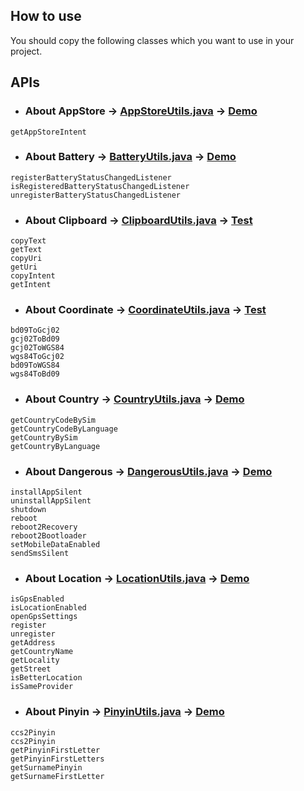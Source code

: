 ## How to use

You should copy the following classes which you want to use in your project.


## APIs


* ### About AppStore -> [AppStoreUtils.java][appStore.java] -> [Demo][appStore.demo]
```
getAppStoreIntent
```

* ### About Battery -> [BatteryUtils.java][battery.java] -> [Demo][battery.demo]
```
registerBatteryStatusChangedListener
isRegisteredBatteryStatusChangedListener
unregisterBatteryStatusChangedListener
```

* ### About Clipboard -> [ClipboardUtils.java][clipboard.java] -> [Test][clipboard.test]
```
copyText
getText
copyUri
getUri
copyIntent
getIntent
```

* ### About Coordinate -> [CoordinateUtils.java][coordinate.java] -> [Test][coordinate.test]
```
bd09ToGcj02
gcj02ToBd09
gcj02ToWGS84
wgs84ToGcj02
bd09ToWGS84
wgs84ToBd09
```

* ### About Country -> [CountryUtils.java][country.java] -> [Demo][country.demo]
```
getCountryCodeBySim
getCountryCodeByLanguage
getCountryBySim
getCountryByLanguage
```

* ### About Dangerous -> [DangerousUtils.java][dangerous.java] -> [Demo][dangerous.demo]
```
installAppSilent
uninstallAppSilent
shutdown
reboot
reboot2Recovery
reboot2Bootloader
setMobileDataEnabled
sendSmsSilent
```

* ### About Location -> [LocationUtils.java][location.java] -> [Demo][location.demo]
```
isGpsEnabled
isLocationEnabled
openGpsSettings
register
unregister
getAddress
getCountryName
getLocality
getStreet
isBetterLocation
isSameProvider
```

* ### About Pinyin -> [PinyinUtils.java][pinyin.java] -> [Demo][pinyin.demo]
```
ccs2Pinyin
ccs2Pinyin
getPinyinFirstLetter
getPinyinFirstLetters
getSurnamePinyin
getSurnameFirstLetter
```



[appStore.java]: https://github.com/Blankj/AndroidUtilCode/blob/master/lib/subutil/src/main/java/com/blankj/subutil/util/AppStoreUtils.java
[appStore.demo]: https://github.com/Blankj/AndroidUtilCode/blob/master/feature/subutil/pkg/src/main/java/com/blankj/subutil/pkg/feature/appStore/AppStoreActivity.kt

[battery.java]: https://github.com/Blankj/AndroidUtilCode/blob/master/lib/subutil/src/main/java/com/blankj/subutil/util/BatteryUtils.java
[battery.demo]: https://github.com/Blankj/AndroidUtilCode/blob/master/feature/subutil/pkg/src/main/java/com/blankj/subutil/pkg/feature/battery/BatteryActivity.kt

[clipboard.java]: https://github.com/Blankj/AndroidUtilCode/blob/master/lib/subutil/src/main/java/com/blankj/subutil/util/ClipboardUtils.java
[clipboard.test]: https://github.com/Blankj/AndroidUtilCode/blob/master/lib/subutil/src/test/java/com/blankj/subutil/util/ClipboardUtilsTest.java

[coordinate.java]: https://github.com/Blankj/AndroidUtilCode/blob/master/lib/subutil/src/main/java/com/blankj/subutil/util/CoordinateUtils.java
[coordinate.test]: https://github.com/Blankj/AndroidUtilCode/blob/master/lib/subutil/src/test/java/com/blankj/subutil/util/CoordinateUtilsTest.java

[country.java]: https://github.com/Blankj/AndroidUtilCode/blob/master/lib/subutil/src/main/java/com/blankj/subutil/util/CountryUtils.java
[country.demo]: https://github.com/Blankj/AndroidUtilCode/blob/master/feature/subutil/pkg/src/main/java/com/blankj/subutil/pkg/feature/country/CountryActivity.kt

[dangerous.java]: https://github.com/Blankj/AndroidUtilCode/blob/master/lib/subutil/src/main/java/com/blankj/subutil/util/DangerousUtils.java
[dangerous.demo]: https://github.com/Blankj/AndroidUtilCode/blob/master/feature/subutil/pkg/src/main/java/com/blankj/subutil/pkg/feature/dangerous/DangerousActivity.kt

[location.java]: https://github.com/Blankj/AndroidUtilCode/blob/master/lib/subutil/src/main/java/com/blankj/subutil/util/LocationUtils.java
[location.demo]: https://github.com/Blankj/AndroidUtilCode/blob/master/feature/subutil/pkg/src/main/java/com/blankj/subutil/pkg/feature/location/LocationActivity.kt

[pinyin.java]: https://github.com/Blankj/AndroidUtilCode/blob/master/lib/subutil/src/main/java/com/blankj/subutil/util/PinyinUtils.java
[pinyin.demo]: https://github.com/Blankj/AndroidUtilCode/blob/master/feature/subutil/pkg/src/main/java/com/blankj/subutil/pkg/feature/pinyin/PinyinActivity.kt
